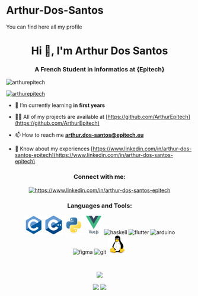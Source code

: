 # Arthur-Dos-Santos
You can find here all my profile

<h1 align="center">Hi 👋, I'm Arthur Dos Santos</h1>
<h3 align="center">A French Student in informatics at {Epitech}</h3>

<p align="left"> <img src="https://komarev.com/ghpvc/?username=arthurepitech&label=Profile%20views&color=0e75b6&style=flat" alt="arthurepitech" /> </p>

<p align="left"> <a href="https://github.com/ryo-ma/github-profile-trophy"><img src="https://github-profile-trophy.vercel.app/?username=arthurepitech" alt="arthurepitech" /></a> </p>

- 🌱 I’m currently learning **in first years**

- 👨‍💻 All of my projects are available at [https://github.com/ArthurEpitech](https://github.com/ArthurEpitech)

- 📫 How to reach me **arthur.dos-santos@epitech.eu**

- 📄 Know about my experiences [https://www.linkedin.com/in/arthur-dos-santos-epitech](https://www.linkedin.com/in/arthur-dos-santos-epitech)

<h3 align="center">Connect with me:</h3>
<p align="center">
<a href="https://www.linkedin.com/in/arthur-dos-santos-epitech" target="blank"><img align="center" src="https://raw.githubusercontent.com/rahuldkjain/github-profile-readme-generator/master/src/images/icons/Social/linked-in-alt.svg" alt="https://www.linkedin.com/in/arthur-dos-santos-epitech" height="30" width="40" /></a>

<h3 align="center">Languages and Tools:</h3>
<p align="center"> 
  <img src="https://raw.githubusercontent.com/devicons/devicon/master/icons/c/c-original.svg" alt="c" width="50" height="50"/>
  <img src="https://raw.githubusercontent.com/devicons/devicon/master/icons/cplusplus/cplusplus-original.svg" alt="cplusplus" width="50" height="50"/>
  <img src="https://raw.githubusercontent.com/devicons/devicon/master/icons/python/python-original.svg" alt="python" width="50" height="50"/>
  <img src="https://raw.githubusercontent.com/devicons/devicon/master/icons/vuejs/vuejs-original-wordmark.svg" alt="vuejs" width="50" height="50"/>
  <img src="https://upload.wikimedia.org/wikipedia/commons/1/1c/Haskell-Logo.svg" alt="haskell" width="50" height="50"/>
  <img src="https://www.vectorlogo.zone/logos/flutterio/flutterio-icon.svg" alt="flutter" width="50" height="50"/>
  <img src="https://cdn.worldvectorlogo.com/logos/arduino-1.svg" alt="arduino" width="50" height="50"/>
  <br />
  <img src="https://www.vectorlogo.zone/logos/figma/figma-icon.svg" alt="figma" width="50" height="50"/>
  <img src="https://www.vectorlogo.zone/logos/git-scm/git-scm-icon.svg" alt="git" width="50" height="50"/>
  <img src="https://raw.githubusercontent.com/devicons/devicon/master/icons/linux/linux-original.svg" alt="linux" width="50" height="50"/>
</p>

<br />

<p align="center">
  <img src="https://github-profile-trophy.vercel.app/?username=morganwolff&theme=dracula&column=7&margin-w=10&no-frame=true" />
</p>

<p align="center">
  <img height="160" src="https://github-readme-stats.vercel.app/api?username=morganwolff&theme=dracula&count_private=true&include_all_commits=true&show_icons=true&hide_border=true&custom_title=Statistiques" />
  <img height="160" src="https://github-readme-stats.vercel.app/api/top-langs/?username=morganwolff&layout=compact&theme=dracula&hide_border=true&count_private=true&include_all_commits=true" />
</p>
